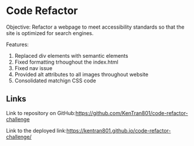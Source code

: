 # Code Refactor

Objective: Refactor a webpage to meet accessibility standards so that the site is optimized for search engines.

Features:
1. Replaced div elements with semantic elements
2. Fixed formatting trhoughout the index.html
3. Fixed nav issue 
4. Provided alt attributes to all images throughout website
5. Consolidated matchign CSS code

## Links

Link to repository on GitHub:https://github.com/KenTran801/code-refactor-challenge

Link to the deployed link:https://kentran801.github.io/code-refactor-challenge/